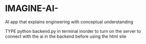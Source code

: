 # IMAGINE-AI-
AI app that explains engineering with conceptual understanding 

TYPE python backend.py in terminal inorder to turn on the server to connect with the ai in the backend before using the html site
